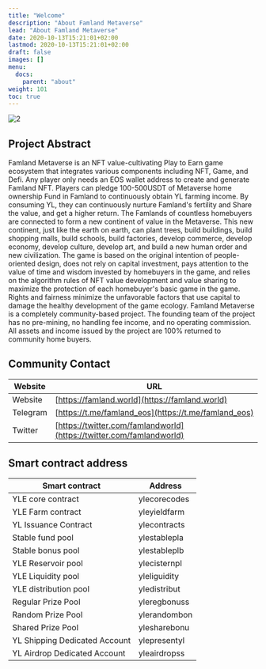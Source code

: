 ```yaml
---
title: "Welcome"
description: "About Famland Metaverse"
lead: "About Famland Metaverse"
date: 2020-10-13T15:21:01+02:00
lastmod: 2020-10-13T15:21:01+02:00
draft: false
images: []
menu:
  docs:
    parent: "about"
weight: 101
toc: true
---
```


![2](2.PNG)

## Project Abstract
Famland Metaverse is an NFT value-cultivating Play to Earn game ecosystem that integrates various components including NFT, Game, and Defi. Any player only needs an EOS wallet address to create and generate Famland NFT. Players can pledge 100-500USDT of Metaverse home ownership Fund in Famland to continuously obtain YL farming income. By consuming YL, they can continuously nurture Famland's fertility and Share the value, and get a higher return.
The Famlands of countless homebuyers are connected to form a new continent of value in the Metaverse. This new continent, just like the earth on earth, can plant trees, build buildings, build shopping malls, build schools, build factories, develop commerce, develop economy, develop culture, develop art, and build a new human order and new civilization.
The game is based on the original intention of people-oriented design, does not rely on capital investment, pays attention to the value of time and wisdom invested by homebuyers in the game, and relies on the algorithm rules of NFT value development and value sharing to maximize the protection of each homebuyer's basic game in the game. Rights and fairness minimize the unfavorable factors that use capital to damage the healthy development of the game ecology.
Famland Metaverse is a completely community-based project. The founding team of the project has no pre-mining, no handling fee income, and no operating commission. All assets and income issued by the project are 100% returned to community home buyers.

## Community Contact

| Website     | URL                                                         |
| -------- | ------------------------------------------------------------ |
| Website  | [https://famland.world](https://famland.world)               |
| Telegram | [https://t.me/famland_eos](https://t.me/famland_eos)         |
| Twitter  | [https://twitter.com/famlandworld](https://twitter.com/famlandworld) |


## Smart contract address

| Smart contract     | Address        |
| ------------------ | -------------- |
| YLE core contract       | ylecorecodes |
| YLE Farm contract       | yleyieldfarm |
| YL Issuance Contract    | ylecontracts |
| Stable fund pool        | ylestablepla |
| Stable bonus pool       | ylestableplb |
| YLE Reservoir pool      | ylecisternpl |
| YLE Liquidity pool      | yleliguidity |
| YLE distribution pool   | yledistribut |
| Regular Prize Pool      | yleregbonuss |
| Random Prize Pool       | ylerandombon |
| Shared Prize Pool       | ylesharebonu |
| YL Shipping Dedicated Account   | ylepresentyl |
| YL Airdrop Dedicated Account    | yleairdropss |

